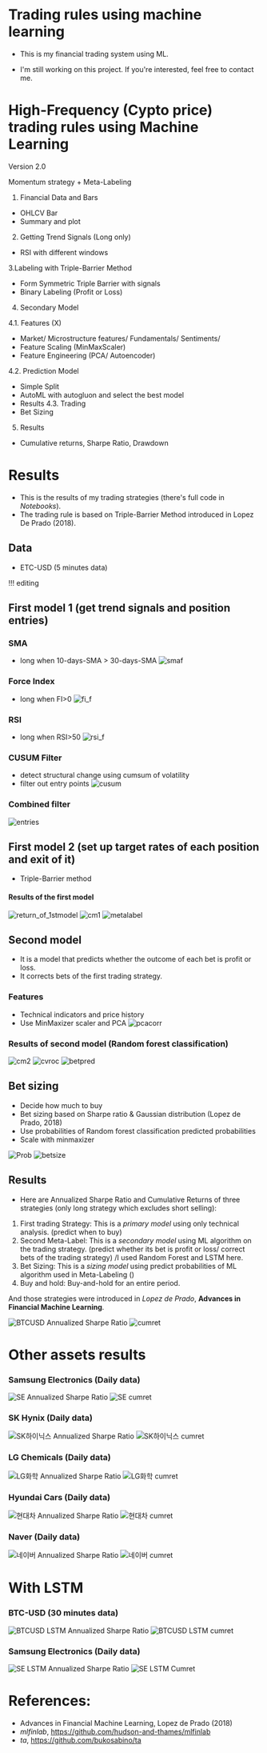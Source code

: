 # Trading rules using machine learning 


- This is my financial trading system using ML.

- I'm still working on this project. If you're interested, feel free to contact me.

# High-Frequency (Cypto price) trading rules using Machine Learning

Version 2.0

Momentum strategy + Meta-Labeling

1. Financial Data and Bars
- OHLCV Bar
- Summary and plot

2. Getting Trend Signals (Long only)
- RSI with different windows

3.Labeling with Triple-Barrier Method
- Form Symmetric Triple Barrier with signals
- Binary Labeling (Profit or Loss)

4. Secondary Model

4.1. Features (X)

- Market/ Microstructure features/ Fundamentals/ Sentiments/
- Feature Scaling (MinMaxScaler)
- Feature Engineering (PCA/ Autoencoder)

4.2. Prediction Model
- Simple Split
- AutoML with autogluon and select the best model
- Results
4.3. Trading
- Bet Sizing
 
5. Results
- Cumulative returns, Sharpe Ratio, Drawdown

# Results

 - This is the results of my trading strategies (there's full code in *Notebooks*).
 - The trading rule is based on Triple-Barrier Method introduced in Lopez De Prado (2018).

## Data
- ETC-USD (5 minutes data)

!!! editing
## First model 1 (get trend signals and position entries)
### SMA 
- long when 10-days-SMA > 30-days-SMA
![smaf](https://user-images.githubusercontent.com/52461409/104313942-17b33d80-551c-11eb-9238-005598758f1f.jpg)
### Force Index
- long when FI>0
![fi_f](https://user-images.githubusercontent.com/52461409/104313940-171aa700-551c-11eb-856a-e16b03f5753c.jpg)
### RSI
- long when RSI>50
![rsi_f](https://user-images.githubusercontent.com/52461409/104313939-171aa700-551c-11eb-9d69-ddfcc205e603.jpg)

### CUSUM Filter
- detect structural change using cumsum of volatility
- filter out entry points
![cusum](https://user-images.githubusercontent.com/52461409/104313937-16821080-551c-11eb-8eb6-23aab2801d54.jpg)

### Combined filter
![entries](https://user-images.githubusercontent.com/52461409/104313935-16821080-551c-11eb-8e10-d7f3df7ed431.jpg)

## First model 2 (set up target rates of each position and exit of it)
- Triple-Barrier method
#### Results of the first model
![return_of_1stmodel](https://user-images.githubusercontent.com/52461409/104313933-15e97a00-551c-11eb-9d41-8cb171c73ce5.jpg)
![cm1](https://user-images.githubusercontent.com/52461409/104313931-15e97a00-551c-11eb-9c1d-6889094fd8bc.jpg)
![metalabel](https://user-images.githubusercontent.com/52461409/104313928-14b84d00-551c-11eb-8ed5-813fa22ab71d.jpg)


## Second model
- It is a model that predicts whether the outcome of each bet is profit or loss.
- It corrects bets of the first trading strategy.
### Features
- Technical indicators and price history
- Use MinMaxizer scaler and PCA
![pcacorr](https://user-images.githubusercontent.com/52461409/104313926-14b84d00-551c-11eb-9daa-be3ce324a086.jpg)


### Results of second model (Random forest classification)
![cm2](https://user-images.githubusercontent.com/52461409/104313929-1550e380-551c-11eb-96f1-7414d31ae4fa.jpg)
![cvroc](https://user-images.githubusercontent.com/52461409/104313925-141fb680-551c-11eb-9a0e-e9dcfb0b1852.jpg)
![betpred](https://user-images.githubusercontent.com/52461409/104313924-141fb680-551c-11eb-86c5-549b9be60690.jpg)

## Bet sizing
- Decide how much to buy
- Bet sizing based on Sharpe ratio & Gaussian distribution (Lopez de Prado, 2018)
- Use probabilities of Random forest classification predicted probabilities
- Scale with minmaxizer

![Prob](https://user-images.githubusercontent.com/52461409/104313923-13872000-551c-11eb-856b-ea5d09e924cf.jpg)
![betsize](https://user-images.githubusercontent.com/52461409/104313920-13872000-551c-11eb-9422-ceee79ed5c54.jpg)


## Results
- Here are Annualized Sharpe Ratio and Cumulative Returns of three strategies (only long strategy which excludes short selling):
 1. First trading Strategy: This is a *primary model* using only technical analysis. (predict when to buy)
 2. Second Meta-Label: This is a *secondary model* using ML algorithm on the trading strategy. (predict whether its bet is profit or loss/ correct bets of the trading strategy) /I used Random Forest and LSTM here.
 3. Bet Sizing: This is a *sizing model* using predict probabilities of ML algorithm used in Meta-Labeling ()
 4. Buy and hold: Buy-and-hold for an entire period.
 
 And those strategies were introduced in *Lopez de Prado*, **Advances in Financial Machine Learning**.
 
![BTCUSD Annualized Sharpe Ratio](https://user-images.githubusercontent.com/52461409/104087088-9b60f600-52a0-11eb-8647-d3426ddabd39.png)
![cumret](https://user-images.githubusercontent.com/52461409/104313918-12ee8980-551c-11eb-916a-34c506afa1bf.jpg)



# Other assets results 
### Samsung Electronics (Daily data)
![SE Annualized Sharpe Ratio](https://user-images.githubusercontent.com/52461409/104087185-3a85ed80-52a1-11eb-8a56-6ed015e78327.png)
![SE cumret](https://user-images.githubusercontent.com/52461409/104087186-3b1e8400-52a1-11eb-9220-c48857479baa.jpg)

### SK Hynix (Daily data)
![SK하이닉스 Annualized Sharpe Ratio](https://user-images.githubusercontent.com/52461409/104093517-4cca5080-52ce-11eb-9b10-17220d3b430c.png)
![SK하이닉스 cumret](https://user-images.githubusercontent.com/52461409/104093518-4cca5080-52ce-11eb-8662-74bfa3550dc1.jpg)

### LG Chemicals (Daily data)
![LG화학 Annualized Sharpe Ratio](https://user-images.githubusercontent.com/52461409/104093513-4c31ba00-52ce-11eb-8ea2-27f90df14e2b.png)
![LG화학 cumret](https://user-images.githubusercontent.com/52461409/104093515-4c31ba00-52ce-11eb-8987-7828f92d2484.jpg)

### Hyundai Cars (Daily data)
![현대차 Annualized Sharpe Ratio](https://user-images.githubusercontent.com/52461409/104093511-4b992380-52ce-11eb-94e0-ff0ee820cc45.png)
![현대차 cumret](https://user-images.githubusercontent.com/52461409/104093512-4b992380-52ce-11eb-897d-1d1f26087767.jpg)

### Naver (Daily data)
![네이버 Annualized Sharpe Ratio](https://user-images.githubusercontent.com/52461409/104093508-49cf6000-52ce-11eb-8e01-9365a1529d3c.png)
![네이버 cumret](https://user-images.githubusercontent.com/52461409/104093510-4b008d00-52ce-11eb-84c2-426179f75a7a.jpg)

# With LSTM

### BTC-USD (30 minutes data)
![BTCUSD LSTM Annualized Sharpe Ratio](https://user-images.githubusercontent.com/52461409/104122594-4b119300-5389-11eb-9811-85b725295367.png)
![BTCUSD LSTM cumret](https://user-images.githubusercontent.com/52461409/104122589-4947cf80-5389-11eb-93c4-f754367d6905.jpg)

### Samsung Electronics (Daily data)
![SE LSTM Annualized Sharpe Ratio](https://user-images.githubusercontent.com/52461409/104122591-4a78fc80-5389-11eb-8673-ed6254e9a1ac.png)
![SE LSTM Cumret](https://user-images.githubusercontent.com/52461409/104122592-4a78fc80-5389-11eb-8761-33c07c949286.jpg)


# References: 
- Advances in Financial Machine Learning, Lopez de Prado (2018)
- *mlfinlab*, https://github.com/hudson-and-thames/mlfinlab
- *ta*, https://github.com/bukosabino/ta

